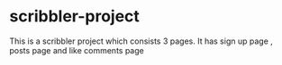 # scribbler-project

 This is a scribbler project which consists 3 pages. It has sign up page , posts page and like comments page

